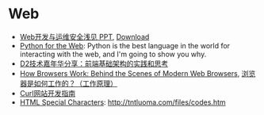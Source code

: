 # Web

* [Web开发与运维安全浅见 PPT](http://www.slideshare.net/cfc4n/web-9330286), [Download](http://www.slideshare.net/cfc4n/web-9330286/download)
* [Python for the Web](http://gun.io/blog/python-for-the-web/): Python is the best language in the world for interacting with the web, and I'm going to show you why.
* [D2技术嘉年华分享：前端基础架构的实践和思考](http://hikejun.com/blog/2011/09/25/d2%E6%8A%80%E6%9C%AF%E5%98%89%E5%B9%B4%E5%8D%8E%E5%88%86%E4%BA%AB%EF%BC%9A%E5%89%8D%E7%AB%AF%E5%9F%BA%E7%A1%80%E6%9E%B6%E6%9E%84%E7%9A%84%E5%AE%9E%E8%B7%B5%E5%92%8C%E6%80%9D%E8%80%83/)
* [How Browsers Work: Behind the Scenes of Modern Web Browsers](http://www.html5rocks.com/en/tutorials/internals/howbrowserswork/), [浏览器是如何工作的？（工作原理）](http://www.iefans.net/liulanqi-ruhe-gongzuo-yuanli/)
* [Curl网站开发指南](http://www.ruanyifeng.com/blog/2011/09/curl.html)
* [HTML Special Characters](http://tntluoma.com/sidebars/codes/): http://tntluoma.com/files/codes.htm
